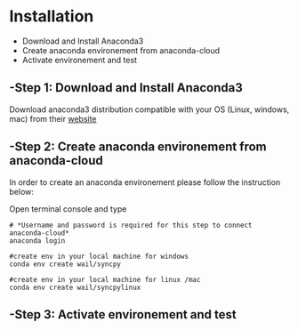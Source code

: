 Installation
=============================
 
 
 - Download and Install Anaconda3
 - Create anaconda environement from anaconda-cloud
 - Activate environement and test
 
 -Step 1: Download and Install Anaconda3
-----------------------------------------
Download anaconda3 distribution compatible with your OS (Linux, windows, mac)
from their [website](https://www.continuum.io/downloads)
 
  
 -Step 2: Create anaconda environement from anaconda-cloud
-----------------------------------------------------------
In order to create an anaconda environement please follow the instruction below:

Open terminal console and type

```
# *Username and password is required for this step to connect anaconda-cloud*
anaconda login  

#create env in your local machine for windows
conda env create wail/syncpy 

#create env in your local machine for linux /mac
conda env create wail/syncpylinux
```


 

 -Step 3: Activate environement and test
----------------------------------------------------------
